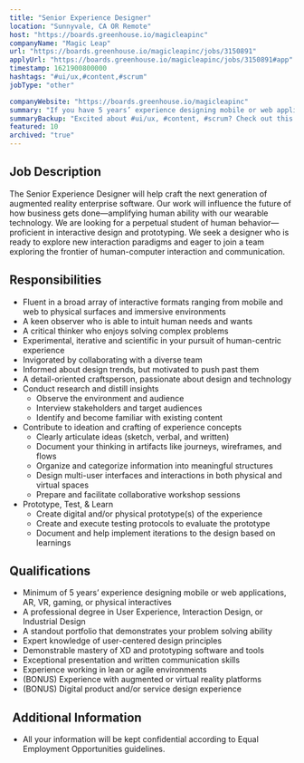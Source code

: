 ```yaml
---
title: "Senior Experience Designer"
location: "Sunnyvale, CA OR Remote"
host: "https://boards.greenhouse.io/magicleapinc"
companyName: "Magic Leap"
url: "https://boards.greenhouse.io/magicleapinc/jobs/3150891"
applyUrl: "https://boards.greenhouse.io/magicleapinc/jobs/3150891#app"
timestamp: 1621900800000
hashtags: "#ui/ux,#content,#scrum"
jobType: "other"

companyWebsite: "https://boards.greenhouse.io/magicleapinc"
summary: "If you have 5 years’ experience designing mobile or web applications, AR, VR, gaming, or physical interactives, Magic Leap has a job opening for a Senior Experience Designer"
summaryBackup: "Excited about #ui/ux, #content, #scrum? Check out this job post!"
featured: 10
archived: "true"
---
```


## Job Description

The Senior Experience Designer will help craft the next generation of augmented reality enterprise software. Our work will influence the future of how business gets done—amplifying human ability with our wearable technology. We are looking for a perpetual student of human behavior—proficient in interactive design and prototyping. We seek a designer who is ready to explore new interaction paradigms and eager to join a team exploring the frontier of human-computer interaction and communication.

## Responsibilities

*   Fluent in a broad array of interactive formats ranging from mobile and web to physical surfaces and immersive environments
*   A keen observer who is able to intuit human needs and wants
*   A critical thinker who enjoys solving complex problems
*   Experimental, iterative and scientific in your pursuit of human-centric experience
*   Invigorated by collaborating with a diverse team
*   Informed about design trends, but motivated to push past them
*   A detail-oriented craftsperson, passionate about design and technology
*   Conduct research and distill insights
    *   Observe the environment and audience
    *   Interview stakeholders and target audiences
    *   Identify and become familiar with existing content
*   Contribute to ideation and crafting of experience concepts
    *   Clearly articulate ideas (sketch, verbal, and written)
    *   Document your thinking in artifacts like journeys, wireframes, and flows
    *   Organize and categorize information into meaningful structures
    *   Design multi-user interfaces and interactions in both physical and virtual spaces
    *   Prepare and facilitate collaborative workshop sessions
*   Prototype, Test, & Learn
    *   Create digital and/or physical prototype(s) of the experience
    *   Create and execute testing protocols to evaluate the prototype
    *   Document and help implement iterations to the design based on learnings

## Qualifications

*   Minimum of 5 years’ experience designing mobile or web applications, AR, VR, gaming, or physical interactives
*   A professional degree in User Experience, Interaction Design, or Industrial Design
*   A standout portfolio that demonstrates your problem solving ability
*   Expert knowledge of user-centered design principles
*   Demonstrable mastery of XD and prototyping software and tools
*   Exceptional presentation and written communication skills
*   Experience working in lean or agile environments
*   (BONUS) Experience with augmented or virtual reality platforms
*   (BONUS) Digital product and/or service design experience

##  Additional Information

*   All your information will be kept confidential according to Equal Employment Opportunities guidelines.
